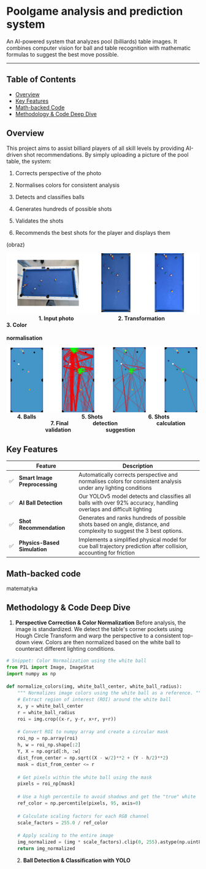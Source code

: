 # Poolgame analysis and prediction system

An AI-powered system that analyzes pool (billiards) table images. It combines computer vision for ball and table recognition with mathematic formulas to suggest the best move possible.

<hr>



## Table of Contents

- [Overview](#overview)
- [Key Features](#key-features)
- [Math-backed Code](#Math-backed-code)
- [Methodology & Code Deep Dive](#methodology--code-deep-dive)

## Overview

This project aims to assist billiard players of all skill levels by providing AI-driven shot recommendations. By simply uploading a picture of the pool table, the system:

1. Corrects perspective of the photo
  
2. Normalises colors for consistent analysis
  
3. Detects and classifies balls
  
4. Generates hundreds of possible shots
  
5. Validates the shots
  
6. Recommends the best shots for the player and displays them
  

(obraz)

![gora](img/gora.png)
**&emsp;&emsp;&emsp;&emsp;&emsp;&emsp;1. Input photo &emsp;&emsp;&emsp;&emsp;&emsp;&emsp;&emsp;&emsp;2. Transformation &emsp;&emsp;&emsp;&emsp;&emsp;&emsp;3. Color**
**&emsp;&emsp;&emsp;&emsp;&emsp;&emsp;&emsp;&emsp;&emsp;&emsp;&emsp;&emsp;&emsp;&emsp;&emsp;&emsp;&emsp;&emsp;&emsp;&emsp;&emsp;&emsp;&emsp;&emsp;&emsp;&emsp;&emsp;&emsp;&emsp;&emsp;&emsp;&emsp;&emsp;&emsp;&emsp;normalisation**

![gora](img/dol.png)
**&emsp;&emsp;4. Balls &emsp;&emsp;&emsp;&emsp;&emsp;&emsp;&emsp;&emsp; 5. Shots &emsp;&emsp;&emsp;&emsp;&emsp;&emsp;&emsp;&emsp; 6. Shots &emsp;&emsp;&emsp;&emsp;&emsp;&emsp; &emsp;&emsp;7. Final**
**&emsp;&emsp; &emsp;&emsp;detection &emsp;&emsp;&emsp;&emsp;&emsp;&emsp;&emsp;calculation &emsp;&emsp;&emsp;&emsp; &emsp;&emsp;&emsp;validation &emsp;&emsp;&emsp;&emsp;&emsp;&emsp; suggestion**





## Key Features

|     | Feature | Description |
| --- | --- | --- |
| ✅   | **Smart Image Preprocessing** | Automatically corrects perspective and normalises colors for consistent analysis under any lighting conditions |
| ✅   | **AI Ball Detection** | Our YOLOv5 model detects and classifies all balls with over 92% accuracy, handling overlaps and difficult lighting |
| ✅   | **Shot Recommendation** | Generates and ranks hundreds of possible shots based on angle, distance, and complexity to suggest the 3 best options. |
| ✅   | **Physics-Based Simulation** | Implements a simplified physical model for cue ball trajectory prediction after collision, accounting for friction |

## Math-backed code

matematyka

## Methodology & Code Deep Dive

1. **Perspective Correction & Color Normalization** 
  Before analysis, the image is standardized. We detect the table's corner pockets using Hough Circle Transform and warp the perspective to a consistent top-down view. Colors are then normalized based on the white ball to counteract different lighting conditions.
  
  ```python
  # Snippet: Color Normalization using the white ball
  from PIL import Image, ImageStat
  import numpy as np
  
  def normalize_colors(img, white_ball_center, white_ball_radius):
      """ Normalizes image colors using the white ball as a reference. """
      # Extract region of interest (ROI) around the white ball
      x, y = white_ball_center
      r = white_ball_radius
      roi = img.crop((x-r, y-r, x+r, y+r))
  
      # Convert ROI to numpy array and create a circular mask
      roi_np = np.array(roi)
      h, w = roi_np.shape[:2]
      Y, X = np.ogrid[:h, :w]
      dist_from_center = np.sqrt((X - w/2)**2 + (Y - h/2)**2)
      mask = dist_from_center <= r
  
      # Get pixels within the white ball using the mask
      pixels = roi_np[mask]
  
      # Use a high percentile to avoid shadows and get the "true" white
      ref_color = np.percentile(pixels, 95, axis=0)
  
      # Calculate scaling factors for each RGB channel
      scale_factors = 255.0 / ref_color
  
      # Apply scaling to the entire image
      img_normalized = (img * scale_factors).clip(0, 255).astype(np.uint8)
      return img_normalized
  ```
  

       2. **Ball Detection & Classification with YOLO**